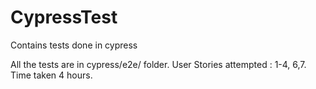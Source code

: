 # CypressTest
Contains tests done in cypress

All the tests are in cypress/e2e/ folder.
User Stories attempted : 1-4, 6,7.
Time taken 4 hours.
